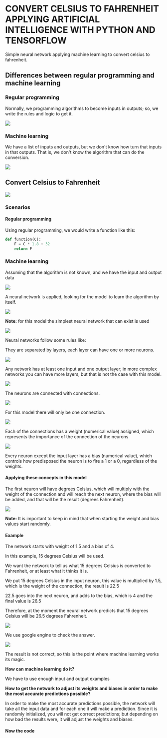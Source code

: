 # CONVERT CELSIUS TO FAHRENHEIT APPLYING ARTIFICIAL INTELLIGENCE WITH PYTHON AND TENSORFLOW

Simple neural network applying machine learning to convert celsius to fahrenheit.

## Differences between regular programming and machine learning

### Regular programming

Normally, we programming algorithms to become inputs in outputs; so, we write the rules and logic to get it.

![](https://github.com/faidrn/convert-celsius-to-fahrenheit-applying-AI-with-python/blob/main/resources/images/regularProgramming.png)


### Machine learning

We have a list of inputs and outputs, but we don't know how turn that inputs in that outputs. That is, we don't know the algorithm that can do the conversion.

![](https://github.com/faidrn/convert-celsius-to-fahrenheit-applying-AI-with-python/blob/main/resources/images/machineLearning.png)



## Convert Celsius to Fahrenheit 

![](https://github.com/faidrn/convert-celsius-to-fahrenheit-applying-AI-with-python/blob/main/resources/images/formula.png)

### Scenarios

#### Regular programming

Using regular programming, we would write a function like this:

```python
def function(C):
    F = C * 1.8 + 32
    return F
```

### Machine learning

Assuming that the algorithm is not known, and we have the input and output data

![](https://github.com/faidrn/convert-celsius-to-fahrenheit-applying-AI-with-python/blob/main/resources/images/valores.png)

A neural network is applied, looking for the model to learn the algorithm by itself.

![](https://github.com/faidrn/convert-celsius-to-fahrenheit-applying-AI-with-python/blob/main/resources/images/neuralNetwork.png)


**Note:** for this model the simplest neural network that can exist is used

![](https://github.com/faidrn/convert-celsius-to-fahrenheit-applying-AI-with-python/blob/main/resources/images/simpleNetwork.png)


Neural networks follow some rules like:

They are separated by layers, each layer can have one or more neurons.

![](https://github.com/faidrn/convert-celsius-to-fahrenheit-applying-AI-with-python/blob/main/resources/images/capasYNeuronas.png)

Any network has at least one input and one output layer; in more complex networks you can have more layers, but that is not the case with this model.

![](https://github.com/faidrn/convert-celsius-to-fahrenheit-applying-AI-with-python/blob/main/resources/images/inout.png)

The neurons are connected with connections. 

![](https://github.com/faidrn/convert-celsius-to-fahrenheit-applying-AI-with-python/blob/main/resources/images/conexiones.png)

For this model there will only be one connection.

![](https://github.com/faidrn/convert-celsius-to-fahrenheit-applying-AI-with-python/blob/main/resources/images/conexionSimple.png)

Each of the connections has a weight (numerical value) assigned, which represents the importance of the connection of the neurons

![](https://github.com/faidrn/convert-celsius-to-fahrenheit-applying-AI-with-python/blob/main/resources/images/pesosConexiones.png)

Every neuron except the input layer has a bias (numerical value), which controls how predisposed the neuron is to fire a 1 or a 0, regardless of the weights.


#### Applying these concepts in this model

The first neuron will have degrees Celsius, which will multiply with the weight of the connection and will reach the next neuron, where the bias will be added, and that will be the result (degrees Fahrenheit).

![](https://github.com/faidrn/convert-celsius-to-fahrenheit-applying-AI-with-python/blob/main/resources/images/proceso.png)

**Note:** It is important to keep in mind that when starting the weight and bias values start randomly.

#### Example

The network starts with weight of 1.5 and a bias of 4.

In this example, 15 degrees Celsius will be used.

We want the network to tell us what 15 degrees Celsius is converted to Fahrenheit, or at least what it thinks it is.

We put 15 degrees Celsius in the input neuron, this value is multiplied by 1.5, which is the weight of the connection, the result is 22.5

22.5 goes into the next neuron, and adds to the bias, which is 4 and the final value is 26.5

Therefore, at the moment the neural network predicts that 15 degrees Celsius will be 26.5 degrees Fahrenheit.

![](https://github.com/faidrn/convert-celsius-to-fahrenheit-applying-AI-with-python/blob/main/resources/images/ejemplo.png)

We use google engine to check the answer.

![](https://github.com/faidrn/convert-celsius-to-fahrenheit-applying-AI-with-python/blob/main/resources/images/google.png)


The result is not correct, so this is the point where machine learning works its magic.

**How can machine learning do it?**

We have to use enough input and output examples

**How to get the network to adjust its weights and biases in order to make the most accurate predictions possible?**

In order to make the most accurate predictions possible, the network will take all the input data and for each one it will make a prediction. Since it is randomly initialized, you will not get correct predictions; but depending on how bad the results were, it will adjust the weights and biases.


#### Now the code
